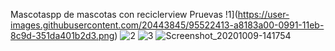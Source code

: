  Mascotaspp de mascotas con reciclerview
Pruevas
!1](https://user-images.githubusercontent.com/20443845/95522413-a8183a00-0991-11eb-8c9d-351da401b2d3.png)
![2](https://user-images.githubusercontent.com/20443845/95522421-ae0e1b00-0991-11eb-95b9-e4cb329a73e3.png)
![3](https://user-images.githubusercontent.com/20443845/95522428-b23a3880-0991-11eb-9eaa-4962d34151dc.png)
![Screenshot_20201009-141754](https://user-images.githubusercontent.com/20443845/95628932-a196ca80-0a44-11eb-93d9-2b8a3ade2526.png)
